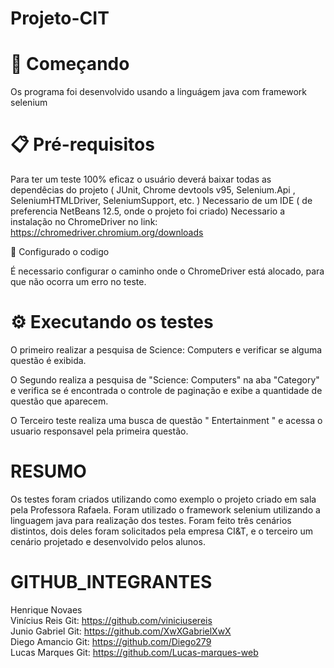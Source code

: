 ﻿# Projeto-CIT

# 🚀 Começando
Os programa foi desenvolvido usando a linguágem java com framework selenium

# 📋 Pré-requisitos
Para ter um teste 100% eficaz o usuário deverá baixar todas as dependêcias do projeto ( JUnit, Chrome devtools v95, Selenium.Api , SeleniumHTMLDriver, SeleniumSupport, etc. ) 
Necessario de um IDE ( de preferencia NetBeans 12.5, onde o projeto foi criado) 
Necessario a instalação no ChromeDriver no link: https://chromedriver.chromium.org/downloads

🔧 Configurado o codigo
 
É necessario configurar o caminho onde o ChromeDriver está alocado, para que não ocorra um  erro no teste.


# ⚙️ Executando os testes


O primeiro realizar a pesquisa de Science: Computers e verificar se alguma questão é exibida. 

O Segundo realiza a pesquisa de "Science: Computers" na aba "Category" e verifica se é encontrada o controle de paginação e exibe a quantidade de questão que aparecem.

O Terceiro teste realiza uma busca de questão " Entertainment " e acessa o usuario responsavel pela primeira questão.



# RESUMO

Os testes foram criados utilizando como exemplo o projeto criado em sala pela Professora Rafaela.
Foram utilizado o framework selenium utilizando a linguagem java para realização dos testes. Foram feito três cenários distintos, 
dois deles foram solicitados pela empresa CI&T, e o terceiro um cenário projetado e desenvolvido pelos alunos.

# GITHUB_INTEGRANTES

Henrique Novaes <br/>
Vinícius Reis  Git: https://github.com/viniciusereis <br/>
Junio Gabriel  Git: https://github.com/XwXGabrielXwX <br/>
Diego Amancio  Git: https://github.com/Diego279 <br/>
Lucas Marques  Git: https://github.com/Lucas-marques-web  <br/>
 
